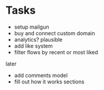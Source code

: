 # Tasks

- setup mailgun
- buy and connect custom domain
- analytics? plausible
- add like system
- filter flows by recent or most liked

later

- add comments model
- fill out how it works sections
